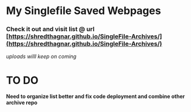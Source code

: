 # My Singlefile Saved Webpages
### Check it out and visit list @ url [https://shredthagnar.github.io/SingleFile-Archives/](https://shredthagnar.github.io/SingleFile-Archives/)
_uploads willl keep on coming_

# TO DO
**Need to organize list better and fix code deployment and combine other archive repo**
